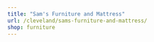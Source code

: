 ```yaml
---
title: "Sam's Furniture and Mattress"
url: /cleveland/sams-furniture-and-mattress/
shop: furniture
---
```

